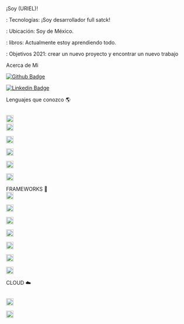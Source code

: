 ¡Soy (URIEL)!


: Tecnologías: ¡Soy desarrollador full satck!

: Ubicación: Soy de México.

: libros: Actualmente estoy aprendiendo todo.

: Objetivos 2021: crear un nuevo proyecto y encontrar un nuevo trabajo

Acerca de Mi

[![Github Badge](https://img.shields.io/badge/-Github-000?style=flat-square&logo=Github&logoColor=white&link=LINK_GIT)](https://github.com/fauriel)

[![Linkedin Badge](https://img.shields.io/badge/LinkedIn-0077B5?style=for-the-badge&logo=linkedin&logoColor=white&link=LINK_LINKEDIN)](linkedin.com/in/uriel-alvarado-20484a1a1)

Lenguajes que conozco :earth_americas:

<code> <img height = "20" src = "https://img.shields.io/badge/HTML5-E34F26?style=for-the-badge&logo=html5&logoColor=white"></code>
<code> <img height = "20" src = "https://img.shields.io/badge/Java-ED8B00?style=for-the-badge&logo=java&logoColor=white"> </code>
<code> <img height = "20" src = "https://img.shields.io/badge/CSS3-1572B6?style=for-the-badge&logo=css3&logoColor=white"> </code>
<code> <img height = "20" src = "https://img.shields.io/badge/JavaScript-323330?style=for-the-badge&logo=javascript&logoColor=F7DF1E"> </code>
<code> <img height = "20" src = "https://img.shields.io/badge/C%23-239120?style=for-the-badge&logo=c-sharp&logoColor=white"> </code>
<code> <img height = "20" src = "https://img.shields.io/badge/MySQL-005C84?style=for-the-badge&logo=mysql&logoColor=white"> </code>

FRAMEWORKS :rocket:
<code> <img height = "20" src = "https://img.shields.io/badge/Ionic-3880FF?style=for-the-badge&logo=ionic&logoColor=white"> </code>
<code> <img height = "20" src = "https://img.shields.io/badge/Node.js-339933?style=for-the-badge&logo=nodedotjs&logoColor=white"> </code>
<code> <img height = "20" src = "https://img.shields.io/badge/.NET-512BD4?style=for-the-badge&logo=dotnet&logoColor=white"> </code>
<code> <img height = "20" src = "https://img.shields.io/badge/React-20232A?style=for-the-badge&logo=react&logoColor=61DAFB"> </code>
<code> <img height = "20" src = "https://img.shields.io/badge/Angular-DD0031?style=for-the-badge&logo=angular&logoColor=white"> </code>
<code> <img height = "20" src = "https://img.shields.io/badge/Unity-100000?style=for-the-badge&logo=unity&logoColor=white"> </code>
<code> <img height = "20" src = "https://img.shields.io/badge/Git-F05032?style=for-the-badge&logo=git&logoColor=white"> </code>

CLOUD :cloud:

<code> <img height = "20" src = "https://img.shields.io/badge/microsoft%20azure-0089D6?style=for-the-badge&logo=microsoft-azure&logoColor=white"> </code>
<code> <img height = "20" src = "https://github-readme-stats.vercel.app/api?username={fauriel}"> </code>



